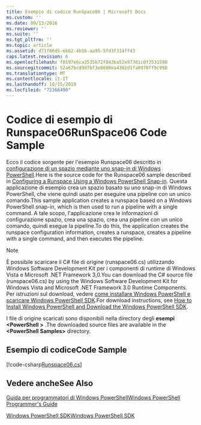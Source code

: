 ```yaml
---
title: Esempio di codice RunSpace06 | Microsoft Docs
ms.custom: ''
ms.date: 09/13/2016
ms.reviewer: ''
ms.suite: ''
ms.tgt_pltfrm: ''
ms.topic: article
ms.assetid: d71f86d5-eb62-4b16-aa95-5fd3f314ffd3
caps.latest.revision: 6
ms.openlocfilehash: f0197e6ca3535b72f843ba52e97381c0f2531598
ms.sourcegitcommit: 52a67bcd9d7bf3e8600ea4302d1fa8970ff9c998
ms.translationtype: MT
ms.contentlocale: it-IT
ms.lasthandoff: 10/15/2019
ms.locfileid: "72366490"
---
```

# <a name="runspace06-code-sample"></a><span data-ttu-id="4c4d9-102">Codice di esempio di Runspace06</span><span class="sxs-lookup"><span data-stu-id="4c4d9-102">RunSpace06 Code Sample</span></span>

<span data-ttu-id="4c4d9-103">Ecco il codice sorgente per l'esempio Runspace06 descritto in [configurazione di un spazio mediante uno snap-in di Windows PowerShell](https://msdn.microsoft.com/en-us/a7289ee8-9732-49ee-91c7-d533e9538b83).</span><span class="sxs-lookup"><span data-stu-id="4c4d9-103">Here is the source code for the Runspace06 sample described in [Configuring a Runspace Using a Windows PowerShell Snap-in](https://msdn.microsoft.com/en-us/a7289ee8-9732-49ee-91c7-d533e9538b83).</span></span> <span data-ttu-id="4c4d9-104">Questa applicazione di esempio crea un spazio basato su uno snap-in di Windows PowerShell, che viene quindi usato per eseguire una pipeline con un unico comando.</span><span class="sxs-lookup"><span data-stu-id="4c4d9-104">This sample application creates a runspace based on a Windows PowerShell snap-in, which is then used to run a pipeline with a single command.</span></span> <span data-ttu-id="4c4d9-105">A tale scopo, l'applicazione crea le informazioni di configurazione spazio, crea una spazio, crea una pipeline con un unico comando, quindi esegue la pipeline.</span><span class="sxs-lookup"><span data-stu-id="4c4d9-105">To do this, the application creates the runspace configuration information, creates a runspace, creates a pipeline with a single command, and then executes the pipeline.</span></span>

> [!NOTE]
> <span data-ttu-id="4c4d9-106">È possibile scaricare il C# file di origine (runspace06.cs) utilizzando Windows Software Development Kit per i componenti di runtime di Windows Vista e Microsoft .NET Framework 3,0.</span><span class="sxs-lookup"><span data-stu-id="4c4d9-106">You can download the C# source file (runspace06.cs) by using the Windows Software Development Kit for Windows Vista and Microsoft .NET Framework 3.0 Runtime Components.</span></span> <span data-ttu-id="4c4d9-107">Per istruzioni sul download, vedere [come installare Windows PowerShell e scaricare Windows PowerShell SDK](/powershell/developer/installing-the-windows-powershell-sdk).</span><span class="sxs-lookup"><span data-stu-id="4c4d9-107">For download instructions, see [How to Install Windows PowerShell and Download the Windows PowerShell SDK](/powershell/developer/installing-the-windows-powershell-sdk).</span></span>
>
> <span data-ttu-id="4c4d9-108">I file di origine scaricati sono disponibili nella directory degli **esempi \<PowerShell >** .</span><span class="sxs-lookup"><span data-stu-id="4c4d9-108">The downloaded source files are available in the **\<PowerShell Samples>** directory.</span></span>

## <a name="code-sample"></a><span data-ttu-id="4c4d9-109">Esempio di codice</span><span class="sxs-lookup"><span data-stu-id="4c4d9-109">Code Sample</span></span>

[!code-csharp[Runspace06.cs](../../../../powershell-sdk-samples/SDK-2.0/csharp/Runspace06/Runspace06.cs#L11-L85 "Runspace06.cs")]

## <a name="see-also"></a><span data-ttu-id="4c4d9-110">Vedere anche</span><span class="sxs-lookup"><span data-stu-id="4c4d9-110">See Also</span></span>

[<span data-ttu-id="4c4d9-111">Guida per programmatori di Windows PowerShell</span><span class="sxs-lookup"><span data-stu-id="4c4d9-111">Windows PowerShell Programmer's Guide</span></span>](./windows-powershell-programmer-s-guide.md)

[<span data-ttu-id="4c4d9-112">Windows PowerShell SDK</span><span class="sxs-lookup"><span data-stu-id="4c4d9-112">Windows PowerShell SDK</span></span>](../windows-powershell-reference.md)
